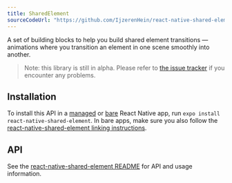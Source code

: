 ```yaml
---
title: SharedElement
sourceCodeUrl: "https://github.com/IjzerenHein/react-native-shared-element"
---
```


A set of building blocks to help you build shared element transitions &mdash; animations where you transition an element in one scene smoothly into another.

> Note: this library is still in alpha. Please refer to [the issue tracker](https://github.com/IjzerenHein/react-native-shared-element/issues) if you encounter any problems.

## Installation

To install this API in a [managed](../../introduction/managed-vs-bare/#managed-workflow) or [bare](../../introduction/managed-vs-bare/#bare-workflow) React Native app, run `expo install react-native-shared-element`. In bare apps, make sure you also follow the [react-native-shared-element linking instructions](https://github.com/IjzerenHein/react-native-shared-element#installation).

## API

See the [react-native-shared-element README](https://github.com/IjzerenHein/react-native-shared-element/blob/master/README.md) for API and usage information.
